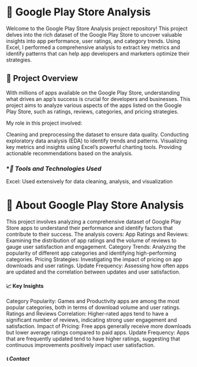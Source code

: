 # 📱 Google Play Store Analysis
Welcome to the Google Play Store Analysis project repository! This project delves into the rich dataset of the Google Play Store to uncover valuable insights into app performance, user ratings, and category trends. Using Excel, I performed a comprehensive analysis to extract key metrics and identify patterns that can help app developers and marketers optimize their strategies.


## **🎯 Project Overview**

With millions of apps available on the Google Play Store, understanding what drives an app’s success is crucial for developers and businesses. This project aims to analyze various aspects of the apps listed on the Google Play Store, such as ratings, reviews, categories, and pricing strategies.

My role in this project involved:

Cleaning and preprocessing the dataset to ensure data quality.
Conducting exploratory data analysis (EDA) to identify trends and patterns.
Visualizing key metrics and insights using Excel’s powerful charting tools.
Providing actionable recommendations based on the analysis.


### **🔧 Tools and Technologies Used*
Excel: Used extensively for data cleaning, analysis, and visualization


# 📱 About Google Play Store Analysis
This project involves analyzing a comprehensive dataset of Google Play Store apps to understand their performance and identify factors that contribute to their success. The analysis covers:
App Ratings and Reviews: Examining the distribution of app ratings and the volume of reviews to gauge user satisfaction and engagement.
Category Trends: Analyzing the popularity of different app categories and identifying high-performing categories.
Pricing Strategies: Investigating the impact of pricing on app downloads and user ratings.
Update Frequency: 
Assessing how often apps are updated and the correlation between updates and user satisfaction.



#### **📈 Key Insights**
Category Popularity: Games and Productivity apps are among the most popular categories, both in terms of download volume and user ratings.
Ratings and Reviews Correlation: Higher-rated apps tend to have a significant number of reviews, indicating strong user engagement and satisfaction.
Impact of Pricing: Free apps generally receive more downloads but lower average ratings compared to paid apps.
Update Frequency: Apps that are frequently updated tend to have higher ratings, suggesting that continuous improvements positively impact user satisfaction.

###### **📞 Contact**

